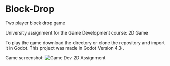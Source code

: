 # Block-Drop
 Two player block drop game

University assignment for the Game Development course: 2D Game

To play the game download the directory or clone the repository and import it in Godot.
This project was made in Godot Version 4.3 .

Game screenshot:
![Game Dev 2D Assignment](https://github.com/user-attachments/assets/44d80d6b-953e-4b4e-afbf-9002521162d0)
